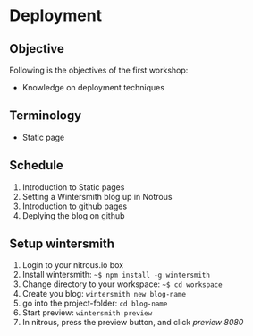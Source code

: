 Deployment
==========

Objective
---------
Following is the objectives of the first workshop:
* Knowledge on deployment techniques

Terminology
-----------
* Static page

Schedule
--------
1. Introduction to Static pages
2. Setting a Wintersmith blog up in Notrous
3. Introduction to github pages
4. Deplying the blog on github


Setup wintersmith
-----------------

1. Login to your nitrous.io box
2. Install wintersmith: `~$ npm install -g wintersmith`
3. Change directory to your workspace: `~$ cd workspace`
4. Create you blog: `wintersmith new blog-name`
5. go into the project-folder: `cd blog-name`
6. Start preview: `wintersmith preview`
7. In nitrous, press the preview button, and click _preview 8080_

